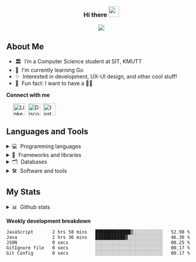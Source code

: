 <h3 align="center">
    Hi there <img src="https://media.giphy.com/media/hvRJCLFzcasrR4ia7z/giphy.gif" width="28px">
</h3>

<!-- Typing SVG -->
<p align="center">
  <a href="https://git.io/typing-svg">
    <img src="https://readme-typing-svg.herokuapp.com?lines=Welcome+to+my+Github+profile!;I'm+Monthara+Kiatruangchai&font=Fira%20Code&center=true&width=440&height=45&color=A575F7">
  </a>
</p>

## About Me

-   🏛 &nbsp;I’m a Computer Science student at SIT, KMUTT
-   🌱 &nbsp;I'm currently learning Go
-   ✨ &nbsp;Interested in development, UX-UI design, and other cool stuff!
-   👀 &nbsp;Fun fact: I want to have a 🐶🤍

<!-- Contact section -->

**Connect with me**

<p> 
  &ensp;&ensp;
  <a href="https://www.linkedin.com/in/monthara-kiatruangchai-b30935246">
    <img align="center" src="https://skillicons.dev/icons?i=linkedin" alt="Linkedin" width="32px"></a>&nbsp;
  <a href="https://discordapp.com/users/711218042088062997">
    <img align="center" src="https://skillicons.dev/icons?i=discord" alt="Discord" width="32px"></a>&nbsp;
  <a href="https://www.instagram.com/__axxn_/">
    <img align="center" src="https://skillicons.dev/icons?i=instagram" alt="Instagram" width="32px"></a>&nbsp;
</p>

## Languages and Tools

<details>
  <summary>💻 &nbsp;Programming languages</summary>
  <p></p>
  <img src='https://cdn.jsdelivr.net/gh/devicons/devicon/icons/javascript/javascript-original.svg' alt="js" width="48px" height="40px">
  <img src='https://cdn.jsdelivr.net/gh/devicons/devicon/icons/typescript/typescript-original.svg' alt="ts" width="48px" height="40px">
  <img src='https://cdn.jsdelivr.net/gh/devicons/devicon/icons/sass/sass-original.svg' alt="sass" width="48px" height="40px">
  <img src='https://cdn.jsdelivr.net/gh/devicons/devicon/icons/css3/css3-original.svg' alt="css" width="48px" height="40px">
  <img src='https://cdn.jsdelivr.net/gh/devicons/devicon/icons/html5/html5-original.svg' alt="html" width="48px" height="40px">
  <img src='https://cdn.jsdelivr.net/gh/devicons/devicon/icons/dart/dart-original.svg' alt="dart" width="48px" height="40px">
  <img src='https://cdn.jsdelivr.net/gh/devicons/devicon/icons/python/python-original.svg' alt="python" width="48px" height="40px">
  <img src='https://cdn.jsdelivr.net/gh/devicons/devicon/icons/java/java-original.svg' alt="java" width="48px" height="40px">
  <img src='https://cdn.jsdelivr.net/gh/devicons/devicon/icons/bash/bash-original.svg' alt="bash" width="48px" height="40px">
</details>
<details>
  <summary>🧰 &nbsp;Frameworks and libraries</summary>
  <p></p>
  <img src='https://cdn.jsdelivr.net/gh/devicons/devicon/icons/react/react-original.svg'  alt="react" width="44px" height="40px">
  <img src='https://cdn.jsdelivr.net/gh/devicons/devicon/icons/materialui/materialui-original.svg' alt="mui" width="44px" height="40px">
  <img src='https://cdn.jsdelivr.net/gh/devicons/devicon/icons/flutter/flutter-original.svg' alt="flutter" width="44px" height="36px">
  <img src='https://cdn.jsdelivr.net/gh/devicons/devicon/icons/vuejs/vuejs-original.svg' alt="vue" width="44px" height="40px">
  <img src='https://cdn.jsdelivr.net/gh/devicons/devicon/icons/nuxtjs/nuxtjs-original.svg' alt="nuxt" width="44px" height="40px">
  <img src='https://cdn.jsdelivr.net/gh/devicons/devicon/icons/nodejs/nodejs-original.svg' alt="node" width="44px" height="40px">
  <img src='https://cdn.jsdelivr.net/gh/devicons/devicon/icons/express/express-original.svg' alt="express" width="44px" height="40px">
  <img src='https://cdn.jsdelivr.net/gh/devicons/devicon/icons/nestjs/nestjs-plain.svg' alt="nestjs" width="44px" height="40px">
</details>
<details>
  <summary>🗂 &nbsp;Databases</summary>
  <p></p>
  <img src='https://cdn.jsdelivr.net/gh/devicons/devicon/icons/mysql/mysql-original.svg' alt="mysql" width="44px" height="40px">
  <img src='https://cdn.jsdelivr.net/gh/devicons/devicon/icons/postgresql/postgresql-original.svg' alt="postgresql" width="44px" height="40px">
  <img src='https://cdn.jsdelivr.net/gh/devicons/devicon/icons/mongodb/mongodb-original.svg' alt="mongodb" width="44px" height="40px">
</details>
<details>
  <summary>🛠 &nbsp;Software and tools</summary>
  <p></p>
  <img src='https://cdn.jsdelivr.net/gh/devicons/devicon/icons/figma/figma-original.svg' alt="figma" width="44px" height="40px">
  <img src='https://cdn.jsdelivr.net/gh/devicons/devicon/icons/canva/canva-original.svg' alt="canva" width="44px" height="40px">
  <img src='https://cdn.jsdelivr.net/gh/devicons/devicon/icons/vscode/vscode-original.svg' alt="vscode" width="44px" height="38px">
  <img src='https://cdn.jsdelivr.net/gh/devicons/devicon/icons/intellij/intellij-original.svg' alt="intj" width="44px" height="38px">
  <img src="https://www.vectorlogo.zone/logos/getpostman/getpostman-icon.svg" alt="postman" alt="postman" width="40px" height="40px"/>
  <img src='https://cdn.jsdelivr.net/gh/devicons/devicon/icons/jupyter/jupyter-original.svg' alt="jupyter" width="44px" height="40px">
  <img src='https://cdn.jsdelivr.net/gh/devicons/devicon/icons/git/git-original.svg' alt="git" width="44px" height="40px">
  <img src='https://cdn.jsdelivr.net/gh/devicons/devicon/icons/github/github-original.svg' alt="github" width="44px" height="40px">
  <img src='https://cdn.jsdelivr.net/gh/devicons/devicon/icons/raspberrypi/raspberrypi-original.svg' alt="raspi" width="44px" height="40px">
</details>

## My Stats

<details>
  <summary>📊 &nbsp;Github stats</summary>
  <p></p>

![GitHub stats](https://github-readme-stats.vercel.app/api?username=axxmk&show_icons=true)
![GitHub Streak](http://github-readme-streak-stats.herokuapp.com?user=Axxmk&theme=tokyonight_duo&border=D4D4D4)

</details>

**Weekly development breakdown**

<!--START_SECTION:waka-->

```text
JavaScript       2 hrs 58 mins   █████████████▒░░░░░░░░░░░   52.98 %
Java             2 hrs 36 mins   ███████████▓░░░░░░░░░░░░░   46.30 %
JSON             0 secs          ░░░░░░░░░░░░░░░░░░░░░░░░░   00.25 %
GitIgnore file   0 secs          ░░░░░░░░░░░░░░░░░░░░░░░░░   00.17 %
Git Config       0 secs          ░░░░░░░░░░░░░░░░░░░░░░░░░   00.17 %
```

<!--END_SECTION:waka-->
